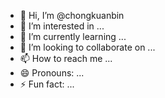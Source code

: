 - 👋 Hi, I’m @chongkuanbin
- 👀 I’m interested in ...
- 🌱 I’m currently learning ...
- 💞️ I’m looking to collaborate on ...
- 📫 How to reach me ...
- 😄 Pronouns: ...
- ⚡ Fun fact: ...

<!---
chongkuanbin/chongkuanbin is a ✨ special ✨ repository because its `README.md` (this file) appears on your GitHub profile.
You can click the Preview link to take a look at your changes.
--->
